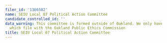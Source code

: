 ```yaml
---
filer_id: '1366582'
name: SEIU Local 87 Political Action Committee
candidate_controlled_id: ''
data_warning: This committee is formed outside of Oakland. We only have data on committees
  which file with the Oakland Public Ethics Commission
title: SEIU Local 87 Political Action Committee
---
```


